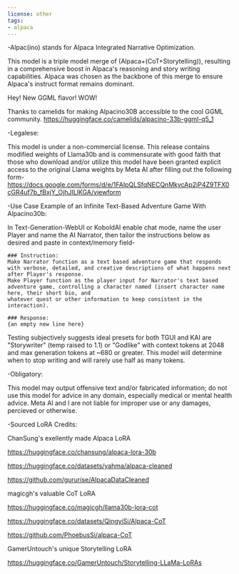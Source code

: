 ```yaml
---
license: other
tags:
- alpaca
---
```


-Alpac(ino) stands for Alpaca Integrated Narrative Optimization.

This model is a triple model merge of (Alpaca+(CoT+Storytelling)), resulting in a comprehensive boost in Alpaca's reasoning and story writing capabilities.
Alpaca was chosen as the backbone of this merge to ensure Alpaca's instruct format remains dominant. 

Hey! New GGML flavor! WOW!

Thanks to camelids for making Alpacino30B accessible to the cool GGML community.
https://huggingface.co/camelids/alpacino-33b-ggml-q5_1

-Legalese:

This model is under a non-commercial license. This release contains modified weights of Llama30b and is commensurate with good faith that those
who download and/or utilize this model have been granted explicit access to the original Llama weights by Meta AI after filling out the following
form-
https://docs.google.com/forms/d/e/1FAIpQLSfqNECQnMkycAp2jP4Z9TFX0cGR4uf7b_fBxjY_OjhJILlKGA/viewform

-Use Case Example of an Infinite Text-Based Adventure Game With Alpacino30b:

In Text-Generation-WebUI or KoboldAI enable chat mode, name the user Player and name the AI Narrator, then tailor the instructions below as desired and paste in
context/memory field-


```
### Instruction:
Make Narrator function as a text based adventure game that responds with verbose, detailed, and creative descriptions of what happens next after Player's response.
Make Player function as the player input for Narrator's text based adventure game, controlling a character named (insert character name here, their short bio, and
whatever quest or other information to keep consistent in the interaction).

### Response:
{an empty new line here}
```

Testing subjectively suggests ideal presets for both TGUI and KAI are "Storywriter" (temp raised to 1.1) or "Godlike" with context tokens
at 2048 and max generation tokens at ~680 or greater. This model will determine when to stop writing and will rarely use half as many tokens.

-Obligatory:

This model may output offensive text and/or fabricated information; do not use this model for advice
in any domain, especially medical or mental health advice. Meta AI and I are not liable for improper
use or any damages, percieved or otherwise.

-Sourced LoRA Credits:

ChanSung's exellently made Alpaca LoRA

https://huggingface.co/chansung/alpaca-lora-30b

https://huggingface.co/datasets/yahma/alpaca-cleaned

https://github.com/gururise/AlpacaDataCleaned

magicgh's valuable CoT LoRA

https://huggingface.co/magicgh/llama30b-lora-cot

https://huggingface.co/datasets/QingyiSi/Alpaca-CoT

https://github.com/PhoebusSi/alpaca-CoT

GamerUntouch's unique Storytelling LoRA

https://huggingface.co/GamerUntouch/Storytelling-LLaMa-LoRAs